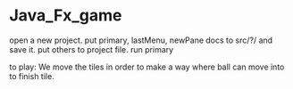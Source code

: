 # Java_Fx_game

open a new project. put primary, lastMenu, newPane docs to src/?/ and save it. put others to project file. run primary


to play:
We move the tiles in order to make a way where ball can move into to finish tile.
